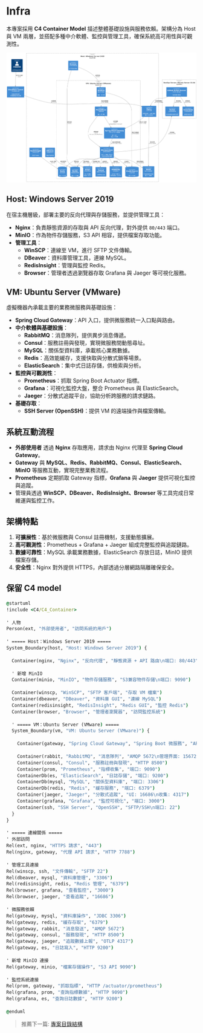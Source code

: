 # Infra

本專案採用 **C4 Container Model** 描述整體基礎設施與服務依賴。架構分為 Host 與 VM 兩層，並搭配多種中介軟體、監控與管理工具，確保系統高可用性與可觀測性。

![Casha-Infra](../asset/casha-infra.png)

## Host: Windows Server 2019

在宿主機層級，部署主要的反向代理與存儲服務，並提供管理工具：

- **Nginx**：負責靜態資源的存取與 API 反向代理，對外提供 `80/443` 端口。
- **MinIO**：作為物件存儲服務，S3 API 相容，提供檔案存取功能。
- **管理工具**：
  - **WinSCP**：連線至 VM，進行 SFTP 文件傳輸。
  - **DBeaver**：資料庫管理工具，連線 MySQL。
  - **RedisInsight**：管理與監控 Redis。
  - **Browser**：管理者透過瀏覽器存取 Grafana 與 Jaeger 等可視化服務。

## VM: Ubuntu Server (VMware)

虛擬機器內承載主要的業務微服務與基礎設施：

- **Spring Cloud Gateway**：API 入口，提供微服務統一入口點與路由。
- **中介軟體與基礎設施**：
  - **RabbitMQ**：消息隊列，提供異步消息傳遞。
  - **Consul**：服務註冊與發現，實現微服務間動態尋址。
  - **MySQL**：關係型資料庫，承載核心業務數據。
  - **Redis**：高效能緩存，支援快取與分散式鎖等場景。
  - **ElasticSearch**：集中式日誌存儲，供檢索與分析。
- **監控與可觀測性**：
  - **Prometheus**：抓取 Spring Boot Actuator 指標。
  - **Grafana**：可視化監控大盤，整合 Prometheus 與 ElasticSearch。
  - **Jaeger**：分散式追蹤平台，協助分析跨服務的請求鏈路。
- **基礎存取**：
  - **SSH Server (OpenSSH)**：提供 VM 的遠端操作與檔案傳輸。

## 系統互動流程

- **外部使用者** 透過 **Nginx** 存取應用，請求由 Nginx 代理至 **Spring Cloud Gateway**。
- **Gateway** 與 **MySQL、Redis、RabbitMQ、Consul、ElasticSearch、MinIO** 等服務互動，實現完整業務流程。
- **Prometheus** 定期抓取 Gateway 指標，**Grafana** 與 **Jaeger** 提供可視化監控與追蹤。
- 管理員透過 **WinSCP、DBeaver、RedisInsight、Browser** 等工具完成日常維運與監控工作。

## 架構特點

1. **可擴展性**：基於微服務與 Consul 註冊機制，支援動態擴展。
2. **高可觀測性**：Prometheus + Grafana + Jaeger 組成完整監控與追蹤鏈路。
3. **數據可靠性**：MySQL 承載業務數據，ElasticSearch 存放日誌，MinIO 提供檔案存儲。
4. **安全性**：Nginx 對外提供 HTTPS，內部透過分層網路隔離確保安全。

## 保留 C4 model

```cmd
@startuml
!include <C4/C4_Container>

' 人物
Person(ext, "外部使用者", "訪問系統的用戶")

' ===== Host：Windows Server 2019 =====
System_Boundary(host, "Host: Windows Server 2019") {

  Container(nginx, "Nginx", "反向代理", "靜態資源 + API 路由\n端口: 80/443")
  
  ' 新增 MinIO
  Container(minio, "MinIO", "物件存儲服務", "S3兼容物件存儲\n端口: 9090")

  Container(winscp, "WinSCP", "SFTP 客戶端", "存取 VM 檔案")
  Container(dbeaver, "DBeaver", "資料庫 GUI", "連線 MySQL")
  Container(redisinsight, "RedisInsight", "Redis GUI", "監控 Redis")
  Container(browser, "Browser", "管理者瀏覽器", "訪問監控系統")

  ' ===== VM：Ubuntu Server (VMware) =====
  System_Boundary(vm, "VM: Ubuntu Server (VMware)") {

    Container(gateway, "Spring Cloud Gateway", "Spring Boot 微服務", "API 入口\n端口: 7788")

    Container(rabbit, "RabbitMQ", "消息隊列", "AMQP 5672\n管理界面: 15672")
    Container(consul, "Consul", "服務註冊與發現", "HTTP 8500")
    Container(prom, "Prometheus", "指標收集", "端口: 9090")
    ContainerDb(es, "ElasticSearch", "日誌存儲", "端口: 9200")
    ContainerDb(mysql, "MySQL", "關係型資料庫", "端口: 3306")
    ContainerDb(redis, "Redis", "緩存服務", "端口: 6379")
    Container(jaeger, "Jaeger", "分散式追蹤", "UI: 16686\n收集: 4317")
    Container(grafana, "Grafana", "監控可視化", "端口: 3000")
    Container(ssh, "SSH Server", "OpenSSH", "SFTP/SSH\n端口: 22")
  }
}

' ===== 連線關係 =====
' 外部訪問
Rel(ext, nginx, "HTTPS 請求", "443")
Rel(nginx, gateway, "代理 API 請求", "HTTP 7788")

' 管理工具連接
Rel(winscp, ssh, "文件傳輸", "SFTP 22")
Rel(dbeaver, mysql, "資料庫管理", "3306")
Rel(redisinsight, redis, "Redis 管理", "6379")
Rel(browser, grafana, "查看監控", "3000")
Rel(browser, jaeger, "查看追蹤", "16686")

' 微服務依賴
Rel(gateway, mysql, "資料庫操作", "JDBC 3306")
Rel(gateway, redis, "緩存存取", "6379")
Rel(gateway, rabbit, "消息發送", "AMQP 5672")
Rel(gateway, consul, "服務發現", "HTTP 8500")
Rel(gateway, jaeger, "追蹤數據上報", "OTLP 4317")
Rel(gateway, es, "日誌寫入", "HTTP 9200")

' 新增 MinIO 連接
Rel(gateway, minio, "檔案存儲操作", "S3 API 9090")

' 監控系統連接
Rel(prom, gateway, "抓取指標", "HTTP /actuator/prometheus")
Rel(grafana, prom, "查詢指標數據", "HTTP 9090")
Rel(grafana, es, "查詢日誌數據", "HTTP 9200")

@enduml
```

> 推薦下一篇: [專案目錄結構](/archite/folder-structure.md)
